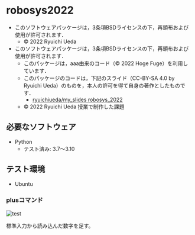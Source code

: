 # robosys2022
* このソフトウェアパッケージは，3条項BSDライセンスの下，再頒布および使用が許可されます．
  * © 2022 Ryuichi Ueda
* このソフトウェアパッケージは，3条項BSDライセンスの下，再頒布および使用が許可されます．
  * このパッケージは，aaa由来のコード（© 2022 Hoge Fuge）を利用しています．
  * このパッケージのコードは，下記のスライド（CC-BY-SA 4.0 by Ryuichi Ueda）のものを，本人の許可を得て自身の著作としたものです．
      * [ryuichiueda/my_slides robosys_2022](https://github.com/ryuichiueda/my_slides/tree/master/robosys_2022)
  * © 2022 Ryuichi Ueda
授業で制作した課題
## 必要なソフトウェア
* Python
  * テスト済み: 3.7〜3.10
## テスト環境
* Ubuntu

### plusコマンド
![test](https://github.com/miyazawakaoru/robosys2022/actions/workflows/test.yml/badge.svg)


標準入力から読み込んだ数字を足す。


